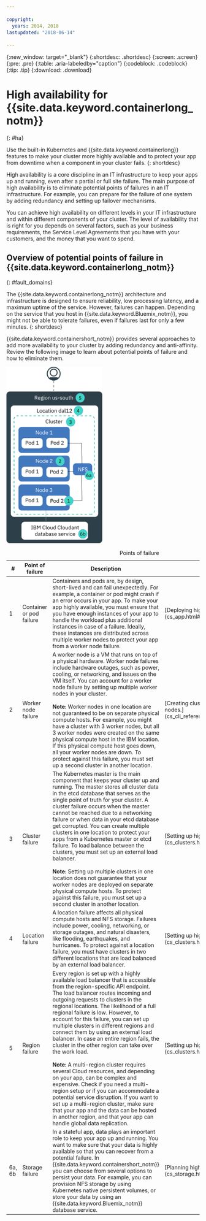 ```yaml
---

copyright:
  years: 2014, 2018
lastupdated: "2018-06-14"

---
```


{:new_window: target="_blank"}
{:shortdesc: .shortdesc}
{:screen: .screen}
{:pre: .pre}
{:table: .aria-labeledby="caption"}
{:codeblock: .codeblock}
{:tip: .tip}
{:download: .download}




# High availability for {{site.data.keyword.containerlong_notm}}
{: #ha}

Use the built-in Kubernetes and {{site.data.keyword.containerlong}} features to make your cluster more highly available and to protect your app from downtime when a component in your cluster fails.
{: shortdesc}

High availability is a core discipline in an IT infrastructure to keep your apps up and running, even after a partial or full site failure. The main purpose of high availability is to eliminate potential points of failures in an IT infrastructure. For example, you can prepare for the failure of one system by adding redundancy and setting up failover mechanisms.

You can achieve high availability on different levels in your IT infrastructure and within different components of your cluster. The level of availability that is right for you depends on several factors, such as your business requirements, the Service Level Agreements that you have with your customers, and the money that you want to spend.

## Overview of potential points of failure in {{site.data.keyword.containerlong_notm}}
{: #fault_domains} 

The {{site.data.keyword.containerlong_notm}} architecture and infrastructure is designed to ensure reliability, low processing latency, and a maximum uptime of the service. However, failures can happen. Depending on the service that you host in {{site.data.keyword.Bluemix_notm}}, you might not be able to tolerate failures, even if failures last for only a few minutes.
{: shortdesc}

{{site.data.keyword.containershort_notm}} provides several approaches to add more availability to your cluster by adding redundancy and anti-affinity. Review the following image to learn about potential points of failure and how to eliminate them.

<img src="images/cs_failure_ov.png" alt="Overview of fault domains in a high availability cluster within an {{site.data.keyword.containershort_notm}} region." width="250" style="width:250px; border-style: none"/>


<table summary="The table shows points of failure in {{site.data.keyword.containershort_notm}}. Rows are to be read from the left to right, with the number of the point of failure in column one, the title of the point of failure in column two, a description in column three, and a link to the documentation in column four.">
<caption>Points of failure</caption>
<col width="3%">
<col width="10%">
<col width="70%">
<col width="17%">
  <thead>
  <th>#</th>
  <th>Point of failure</th>
  <th>Description</th>
  <th>Link to docs</th>
  </thead>
  <tbody>
    <tr>
      <td>1</td>
      <td>Container or pod failure</td>
      <td>Containers and pods are, by design, short-lived and can fail unexpectedly. For example, a container or pod might crash if an error occurs in your app. To make your app highly available, you must ensure that you have enough instances of your app to handle the workload plus additional instances in case of a failure. Ideally, these instances are distributed across multiple worker nodes to protect your app from a worker node failure.</td>
      <td>[Deploying highly available apps.](cs_app.html#highly_available_apps)</td>
  </tr>
  <tr>
    <td>2</td>
    <td>Worker node failure</td>
    <td>A worker node is a VM that runs on top of a physical hardware. Worker node failures include hardware outages, such as power, cooling, or networking, and issues on the VM itself. You can account for a worker node failure by setting up multiple worker nodes in your cluster. <br/><br/><strong>Note:</strong> Worker nodes in one location are not guaranteed to be on separate physical compute hosts. For example, you might have a cluster with 3 worker nodes, but all 3 worker nodes were created on the same physical compute host in the IBM location. If this physical compute host goes down, all your worker nodes are down. To protect against this failure, you must set up a second cluster in another location.</td>
    <td>[Creating clusters with multiple worker nodes.](cs_cli_reference.html#cs_cluster_create)</td>
  </tr>
  <tr>
    <td>3</td>
    <td>Cluster failure</td>
    <td>The Kubernetes master is the main component that keeps your cluster up and running. The master stores all cluster data in the etcd database that serves as the single point of truth for your cluster. A cluster failure occurs when the master cannot be reached due to a networking failure or when data in your etcd database get corrupted. You can create multiple clusters in one location to protect your apps from a Kubernetes master or etcd failure. To load balance between the clusters, you must set up an external load balancer. <br/><br/><strong>Note:</strong> Setting up multiple clusters in one location does not guarantee that your worker nodes are deployed on separate physical compute hosts. To protect against this failure, you must set up a second cluster in another location.</td>
    <td>[Setting up highly available clusters.](cs_clusters.html#planning_clusters)</td>
  </tr>
  <tr>
    <td>4</td>
    <td>Location failure</td>
    <td>A location failure affects all physical compute hosts and NFS storage. Failures include power, cooling, networking, or storage outages, and natural disasters, like flooding, earthquakes, and hurricanes. To protect against a location failure, you must have clusters in two different locations that are load balanced by an external load balancer.</td>
    <td>[Setting up highly available clusters.](cs_clusters.html#planning_clusters)</td>
  </tr>
  <tr>
    <td>5</td>
    <td>Region failure</td>
    <td>Every region is set up with a highly available load balancer that is accessible from the region-specific API endpoint. The load balancer routes incoming and outgoing requests to clusters in the regional locations. The likelihood of a full regional failure is low. However, to account for this failure, you can set up multiple clusters in different regions and connect them by using an external load balancer. In case an entire region fails, the cluster in the other region can take over the work load. <br/><br/><strong>Note:</strong> A multi-region cluster requires several Cloud resources, and depending on your app, can be complex and expensive. Check if you need a multi-region setup or if you can accommodate a potential service disruption. If you want to set up a multi-region cluster, make sure that your app and the data can be hosted in another region, and that your app can handle global data replication.</td>
    <td>[Setting up highly available clusters.](cs_clusters.html#planning_clusters)</td>
  </tr>
  <tr>
    <td>6a, 6b</td>
    <td>Storage failure</td>
    <td>In a stateful app, data plays an important role to keep your app up and running. You want to make sure that your data is highly available so that you can recover from a potential failure. In {{site.data.keyword.containershort_notm}} you can choose from several options to persist your data. For example, you can provision NFS storage by using Kubernetes native persistent volumes, or store your data by using an {{site.data.keyword.Bluemix_notm}} database service.</td>
    <td>[Planning highly available data.](cs_storage.html#planning)</td>
  </tr>
  </tbody>
  </table>



